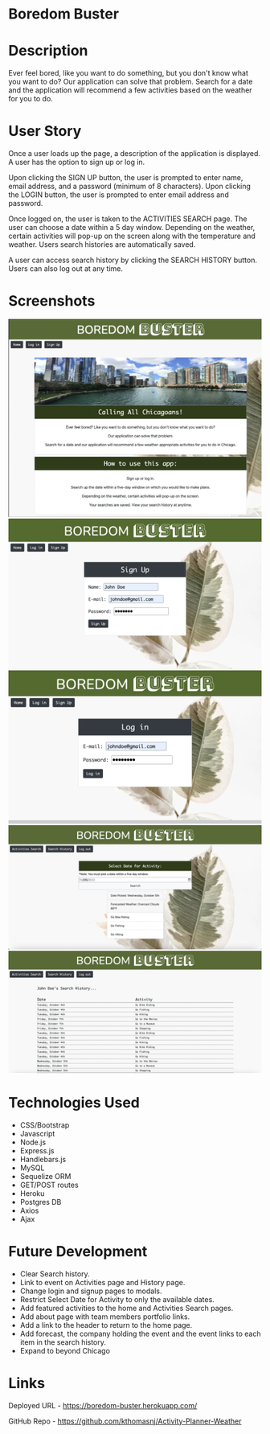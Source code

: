 # Boredom Buster

# Description
Ever feel bored, like you want to do something, but you don't know what you want to do? Our application can solve that problem. 
Search for a date and the application will recommend a few activities based on the weather for you to do.

# User Story 
Once a user loads up the page, a description of the application is displayed. A user has the option to sign up or log in. 

Upon clicking the SIGN UP button, the user is prompted to enter name, email address, and a password (minimum of 8 characters). 
Upon clicking the LOGIN button, the user is prompted to enter email address and password. 

Once logged on, the user is taken to the ACTIVITIES SEARCH page. The user can choose a date within a 5 day window. Depending on the weather, certain activities will pop-up on the screen along with the temperature and weather. Users search histories are automatically saved. 

A user can access search history by clicking the SEARCH HISTORY button. Users can also log out at any time.

# Screenshots
![](./public/images/Homepage.png)
![](./public/images/SignUp.png)
![](./public/images/Login.png)
![](./public/images/ActivitySearch.png)
![](./public/images/History.png)

# Technologies Used
* CSS/Bootstrap
* Javascript
* Node.js 
* Express.js 
* Handlebars.js 
* MySQL 
* Sequelize ORM 
* GET/POST routes
* Heroku
* Postgres DB
* Axios
* Ajax

# Future Development

* Clear Search history.
* Link to event on Activities page and History page.
* Change login and signup pages to modals.
* Restrict Select Date for Activity to only the available dates.
* Add featured activities to the home and Activities Search pages.
* Add about page with team members portfolio links.
* Add a link to the header to return to the home page.
* Add forecast, the company holding the event and the event links to each item in the search history.
* Expand to beyond Chicago


# Links
Deployed URL - https://boredom-buster.herokuapp.com/

GitHub Repo - https://github.com/kthomasnj/Activity-Planner-Weather
